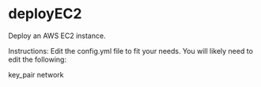 # deployEC2
Deploy an AWS EC2 instance.

Instructions:
Edit the config.yml file to fit your needs. You will likely need to edit the following:

key_pair
network
